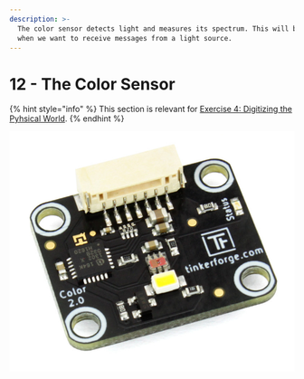 ```yaml
---
description: >-
  The color sensor detects light and measures its spectrum. This will be useful
  when we want to receive messages from a light source.
---
```


# 12 - The Color Sensor

{% hint style="info" %}
This section is relevant for [Exercise 4: Digitizing the Pyhsical World](https://github.com/winf-hsos/lifi-exercises/raw/main/exercises/04\_exercise\_digitizing\_the\_physical\_world.pdf).
{% endhint %}

![](<../.gitbook/assets/image (2).png>)
